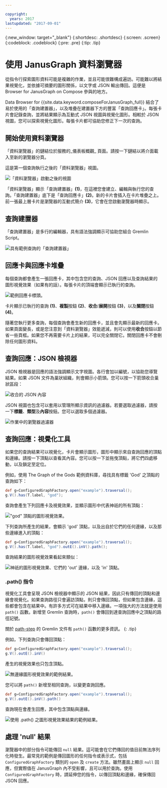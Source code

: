 ```yaml
---

copyright:
  years: 2017
lastupdated: "2017-09-01"
---
```


{:new_window: target="_blank"}
{:shortdesc: .shortdesc}
{:screen: .screen}
{:codeblock: .codeblock}
{:pre: .pre}
{:tip: .tip}

# 使用 JanusGraph 資料瀏覽器

從指令行探索圖形資料可能是複雜的作業，並且可能很難構成遍訪。可能難以將結果視覺化，並依據可摘要的圖形關係，以文字或 JSON 輸出傳回。這便是 Browser for JanusGraph on Compose 參與的地方。

Data Browser for {{site.data.keyword.composeForJanusGraph_full}} 結合了易於使用的「查詢建置器」，以及堆疊在建置器下方的豐富「查詢回應卡」。每張卡片會記錄查詢，並將結果顯示為互動式 JSON 視圖與視覺化圖形。相較於 JSON 視圖，您可以探索視覺化圖形。每張卡片都可協助您修正下一次的查詢。

## 開始使用資料瀏覽器

「資料瀏覽器」的鏈結位於服務的_儀表板概觀_ 頁面。請按一下鏈結以將介面載入至新的瀏覽器分頁。

這是第一個查詢執行之後的「資料瀏覽器」視圖。

![「資料瀏覽器」啟動之後的視圖](./images/databrowser_taggedFullscreenbrowser.png "「資料瀏覽器」啟動之後的視圖，顯示「查詢建置器」、JSON 及視覺形式的查詢輸出，以及指導教學的歡迎訊息。")

「資料瀏覽器」顯示「查詢建置器」**(1)**，在這裡您會建立、編輯與執行您的查詢。「查詢建置器」底下是「查詢回應卡」**(2)**。新的卡片會插入在卡片堆疊之上。前一張最上層卡片是瀏覽器的互動式簡介 **(3)**，它會在您啟動瀏覽器時顯示。

## 查詢建置器

「查詢建置器」是多行的編輯器，具有語法強調顯示可協助您組合 Gremlin Script。

![具有範例查詢的「查詢建置器」](./images/databrowser_taggedquerybuilder.png "具有範例查詢的「查詢建置器」")

## 回應卡與回應卡堆疊

每個查詢都會產生一張回應卡，其中包含您的查詢、JSON 回應以及查詢結果的圖形視覺效果（如果有的話）。每張卡片的頂端會顯示已執行的查詢。

![範例回應卡標頭。](./images/databrowser_querybar.png)

卡片顯示已執行的查詢 **(1)**、**複製**按鈕 **(2)**、**收合**/**展開**按鈕 **(3)**，以及**關閉**按鈕 **(4)**。

隨著您執行更多查詢，每個查詢會產生新的回應卡，並且會先顯示最新的回應卡。如果頁面變長，或是您注意到「資料瀏覽器」效能遞減，則可以使用**收合**按鈕以節省一些頁框。如果您不再需要卡片上的結果，可以完全關閉它。關閉回應卡不會刪除任何圖形資料。

## 查詢回應：JSON 檢視器

JSON 檢視器是回應的語法強調顯示文字視圖。各行會加以編號，以協助您導覽結果。如果 JSON 文件為巢狀組織，則會顯示小箭頭。您可以按一下箭頭收合巢狀區段：

![收合的 JSON 內容](./images/databrowser_queryresponse.png)

JSON 視圖也包含可以套用以管理所顯示資訊的過濾器。若要選取過濾器，請按一下**標籤**、**類型**及**內容**按鈕。您可以選取多個過濾器。

![作業中的瀏覽器過濾器](./images/databrowser_filteractions.png)

## 查詢回應：視覺化工具

如果您的查詢結果可以視覺化，卡片會顯示圖形，圖形中顯示來自查詢回應的頂點和邊緣。請按一下頂點以查看其內容。您可以按一下並拖曳頂點，將它們四處移動，以及鎖定至定位。

例如，使用 The Graph of the Gods 範例資料庫，尋找具有標籤 'God' 之頂點的查詢如下：

```groovy
def g=ConfiguredGraphFactory.open("example").traversal();
g.V().has(T.label, "god");
```

查詢會產生下列回應卡及視覺效果，並顯示圖形中代表神祇的所有頂點：

!["god" 頂點的圖形視覺效果。](./images/databrowser_visualization.png)

下列查詢所產生的結果，會顯示 'god' 頂點，以及出自於它們的任何邊緣，以及那些邊緣進入的頂點：

```groovy
def g=ConfiguredGraphFactory.open("example").traversal();
g.V().has(T.label, "god").outE().inV().path();
```

查詢結果的圖形視覺效果看起來類似：

![神祇的圖形視覺效果、它們的 'out' 邊緣，以及 'in' 頂點。](./images/databrowser_edgesvertices.png)

### .path() 指令

視覺化工具會呈現 JSON 檢視器中顯示的 JSON 結果，因此只有傳回的頂點和邊緣會視覺化。如果查詢路徑只會遍訪頂點，則只會傳回頂點，但如果包含邊緣，這些都會包含在結果中。有許多方式可在結果中移入邊緣。一項強大的方法就是使用 `path()` 函數。新增至 Gremlin 查詢時，`path()` 會傳回到達查詢回應中之頂點的路徑記號。

關於 [path-step](http://tinkerpop.apache.org/docs/current/reference/#path-step) 的 Gremlin 文件有 `path()` 函數的更多資訊。
{: .tip}

例如，下列查詢只會傳回頂點：

```groovy
def g=ConfiguredGraphFactory.open("example").traversal();
g.V().outE().inV()
```

產生的視覺效果也只包含頂點。

![無邊緣圖形視覺效果的範例結果。](./images/databrowser_visualization2.png)

您可以將 `path()` 新增至相同查詢，以變更查詢回應。

```groovy
def g=ConfiguredGraphFactory.open("example").traversal();
g.V().outE().inV().path()
```

查詢現在會產生回應，其中包含頂點與邊緣。

![使用 `.path()` 之圖形視覺效果結果的範例結果。](./images/databrowser_visualization3.png)

## 處理 'null' 結果

瀏覽器中的部分指令可能傳回 `null` 結果。這可能會在它們傳回的值目前無法序列化時發生。最常見的範例是傳回圖形的任何指令或表示式，包括 `ConfiguredGraphFactory` 類別的 `open` 及 `create` 方法。雖然畫面上顯示 `null` 回應，但實際值在 JanusGraph 內不受影響，且可以用於查詢。使用 `ConfiguredGraphFactory` 時，請延伸您的指令，以傳回頂點和邊緣，確保傳回 JSON 回應。
